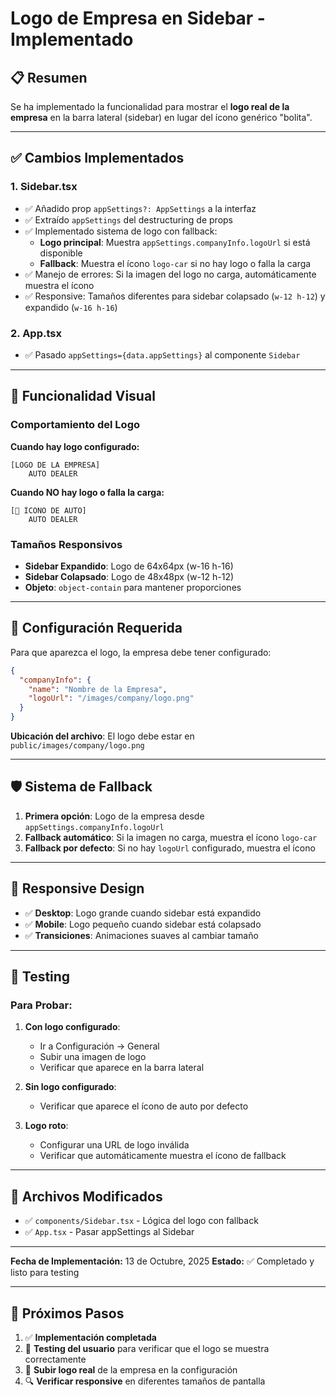 # Logo de Empresa en Sidebar - Implementado

## 📋 Resumen

Se ha implementado la funcionalidad para mostrar el **logo real de la empresa** en la barra lateral (sidebar) en lugar del ícono genérico "bolita".

---

## ✅ Cambios Implementados

### 1. **Sidebar.tsx**
- ✅ Añadido prop `appSettings?: AppSettings` a la interfaz
- ✅ Extraído `appSettings` del destructuring de props
- ✅ Implementado sistema de logo con fallback:
  - **Logo principal**: Muestra `appSettings.companyInfo.logoUrl` si está disponible
  - **Fallback**: Muestra el ícono `logo-car` si no hay logo o falla la carga
- ✅ Manejo de errores: Si la imagen del logo no carga, automáticamente muestra el ícono
- ✅ Responsive: Tamaños diferentes para sidebar colapsado (`w-12 h-12`) y expandido (`w-16 h-16`)

### 2. **App.tsx**
- ✅ Pasado `appSettings={data.appSettings}` al componente `Sidebar`

---

## 🎨 Funcionalidad Visual

### Comportamiento del Logo

**Cuando hay logo configurado:**
```
[LOGO DE LA EMPRESA]
    AUTO DEALER
```

**Cuando NO hay logo o falla la carga:**
```
[🚗 ÍCONO DE AUTO]
    AUTO DEALER
```

### Tamaños Responsivos

- **Sidebar Expandido**: Logo de 64x64px (w-16 h-16)
- **Sidebar Colapsado**: Logo de 48x48px (w-12 h-12)
- **Objeto**: `object-contain` para mantener proporciones

---

## 🔧 Configuración Requerida

Para que aparezca el logo, la empresa debe tener configurado:

```json
{
  "companyInfo": {
    "name": "Nombre de la Empresa",
    "logoUrl": "/images/company/logo.png"
  }
}
```

**Ubicación del archivo**: El logo debe estar en `public/images/company/logo.png`

---

## 🛡️ Sistema de Fallback

1. **Primera opción**: Logo de la empresa desde `appSettings.companyInfo.logoUrl`
2. **Fallback automático**: Si la imagen no carga, muestra el ícono `logo-car`
3. **Fallback por defecto**: Si no hay `logoUrl` configurado, muestra el ícono

---

## 📱 Responsive Design

- ✅ **Desktop**: Logo grande cuando sidebar está expandido
- ✅ **Mobile**: Logo pequeño cuando sidebar está colapsado
- ✅ **Transiciones**: Animaciones suaves al cambiar tamaño

---

## 🧪 Testing

### Para Probar:

1. **Con logo configurado**:
   - Ir a Configuración → General
   - Subir una imagen de logo
   - Verificar que aparece en la barra lateral

2. **Sin logo configurado**:
   - Verificar que aparece el ícono de auto por defecto

3. **Logo roto**:
   - Configurar una URL de logo inválida
   - Verificar que automáticamente muestra el ícono de fallback

---

## 📝 Archivos Modificados

- ✅ `components/Sidebar.tsx` - Lógica del logo con fallback
- ✅ `App.tsx` - Pasar appSettings al Sidebar

---

**Fecha de Implementación:** 13 de Octubre, 2025
**Estado:** ✅ Completado y listo para testing

---

## 🎯 Próximos Pasos

1. ✅ **Implementación completada**
2. 🧪 **Testing del usuario** para verificar que el logo se muestra correctamente
3. 📸 **Subir logo real** de la empresa en la configuración
4. 🔍 **Verificar responsive** en diferentes tamaños de pantalla

